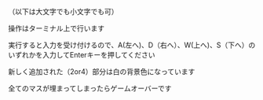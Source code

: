 （以下は大文字でも小文字でも可）

操作はターミナル上で行います

実行すると入力を受け付けるので、A(左へ)、D（右へ）、W(上へ)、S（下へ）のいずれかを入力してEnterキーを押してください

新しく追加された（2or4）部分は白の背景色になっています

全てのマスが埋まってしまったらゲームオーバーです

